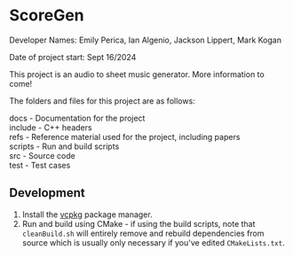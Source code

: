 # ScoreGen

Developer Names: Emily Perica, Ian Algenio, Jackson Lippert, Mark Kogan

Date of project start: Sept 16/2024

This project is an audio to sheet music generator. More information to come!

The folders and files for this project are as follows:

docs - Documentation for the project  
include - C++ headers  
refs - Reference material used for the project, including papers  
scripts - Run and build scripts  
src - Source code  
test - Test cases  

## Development

1. Install the [vcpkg](https://learn.microsoft.com/en-us/vcpkg/get_started/overview) package manager.
2. Run and build using CMake - if using the build scripts, note that ```cleanBuild.sh``` will entirely remove and rebuild dependencies from source which is usually only necessary if you've edited ```CMakeLists.txt```.
